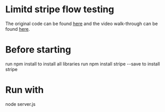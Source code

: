 # Limitd stripe flow testing

The original code can be found [here](https://github.com/WebDevSimplified/Introduction-to-Web-Development) and the video walk-through can be found [here](https://www.youtube.com/watch?v=HfTXHrWMGVY&list=PLZlA0Gpn_vH-cEDOofOujFIknfZZpIk3a).

# Before starting
run npm install to install all libraries
run npm install stripe --save to install stripe

# Run with
node server.js
